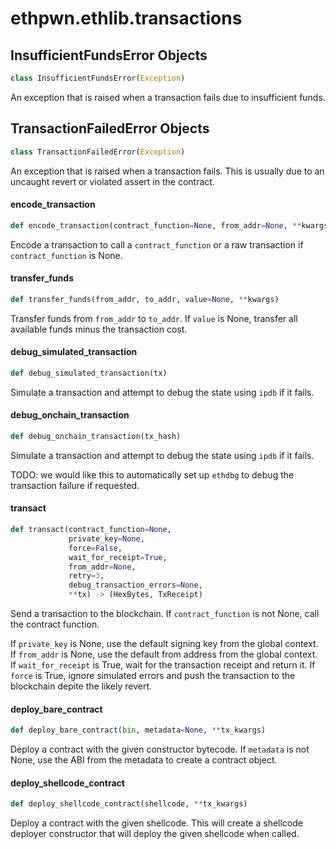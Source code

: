 <a id="ethpwn.ethlib.transactions"></a>

# ethpwn.ethlib.transactions

<a id="ethpwn.ethlib.transactions.InsufficientFundsError"></a>

## InsufficientFundsError Objects

```python
class InsufficientFundsError(Exception)
```

An exception that is raised when a transaction fails due to insufficient funds.

<a id="ethpwn.ethlib.transactions.TransactionFailedError"></a>

## TransactionFailedError Objects

```python
class TransactionFailedError(Exception)
```

An exception that is raised when a transaction fails. This is usually due to an uncaught revert or violated assert
in the contract.

<a id="ethpwn.ethlib.transactions.encode_transaction"></a>

#### encode\_transaction

```python
def encode_transaction(contract_function=None, from_addr=None, **kwargs)
```

Encode a transaction to call a `contract_function` or a raw transaction if `contract_function` is None.

<a id="ethpwn.ethlib.transactions.transfer_funds"></a>

#### transfer\_funds

```python
def transfer_funds(from_addr, to_addr, value=None, **kwargs)
```

Transfer funds from `from_addr` to `to_addr`. If `value` is None, transfer all available funds minus the transaction cost.

<a id="ethpwn.ethlib.transactions.debug_simulated_transaction"></a>

#### debug\_simulated\_transaction

```python
def debug_simulated_transaction(tx)
```

Simulate a transaction and attempt to debug the state using `ipdb` if it fails.

<a id="ethpwn.ethlib.transactions.debug_onchain_transaction"></a>

#### debug\_onchain\_transaction

```python
def debug_onchain_transaction(tx_hash)
```

Simulate a transaction and attempt to debug the state using `ipdb` if it fails.

TODO: we would like this to automatically set up `ethdbg` to debug the transaction failure if requested.

<a id="ethpwn.ethlib.transactions.transact"></a>

#### transact

```python
def transact(contract_function=None,
             private_key=None,
             force=False,
             wait_for_receipt=True,
             from_addr=None,
             retry=3,
             debug_transaction_errors=None,
             **tx) -> (HexBytes, TxReceipt)
```

Send a transaction to the blockchain. If `contract_function` is not None, call the contract function.

If `private_key` is None, use the default signing key from the global context.
If `from_addr` is None, use the default from address from the global context.
If `wait_for_receipt` is True, wait for the transaction receipt and return it.
If `force` is True, ignore simulated errors and push the transaction to the blockchain depite the likely revert.

<a id="ethpwn.ethlib.transactions.deploy_bare_contract"></a>

#### deploy\_bare\_contract

```python
def deploy_bare_contract(bin, metadata=None, **tx_kwargs)
```

Deploy a contract with the given constructor bytecode. If `metadata` is not None, use the ABI from the metadata to create a
contract object.

<a id="ethpwn.ethlib.transactions.deploy_shellcode_contract"></a>

#### deploy\_shellcode\_contract

```python
def deploy_shellcode_contract(shellcode, **tx_kwargs)
```

Deploy a contract with the given shellcode. This will create a shellcode deployer constructor that will deploy the given shellcode
when called.

